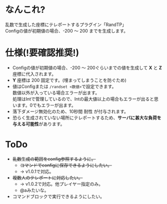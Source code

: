 # なんこれ?
乱数で生成した座標にテレポートするプラグイン「RandTP」  
Configの値が初期値の場合、-200 ～ 200 までを生成します。

# 仕様(!要確認推奨!)
* Configの値が初期値の場合、-200 ～ 200ぐらいまでの値を生成して **X** と **Z** 座標に代入されます。
* **Y** 座標は 200 固定です。(埋まってしまうことを防ぐため)
* 値はConfigまたは `/randset <数値>`で設定できます。  
数値以外が入っている場合エラーが出ます。  
処理はIntで管理しているので、Intの最大値以上の場合もエラーが出ると思います。0でもエラーが出ます。
* 落下ダメージ無効化のため、10秒間 耐性 が付与されます。
* 恐らく生成されていない場所にテレポートするため、**サーバに甚大な負荷を与える可能性**があります。

# ToDo
* ~~乱数生成の範囲をconfig参照するように。~~
    * ~~コマンドでconfigに保存できるようにしたい。~~
    * → v1.0.1で対応。
* ~~複数人のテレポートに対応したい。~~
    * → v1.0.2で対応。他プレイヤー指定のみ。
    * @aみたいな。
* コマンドブロックで実行できるようにしたい。
